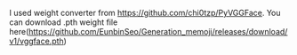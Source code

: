 I used weight converter from https://github.com/chi0tzp/PyVGGFace.
You can download .pth weight file here(https://github.com/EunbinSeo/Generation_memoji/releases/download/v1/vggface.pth)

